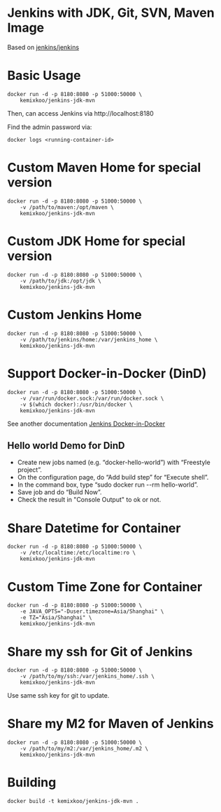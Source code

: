 # Jenkins with JDK, Git, SVN, Maven Image

Based on [jenkins/jenkins](https://hub.docker.com/r/jenkins/jenkins/)

# Basic Usage
```
docker run -d -p 8180:8080 -p 51000:50000 \
    kemixkoo/jenkins-jdk-mvn
```
Then, can access Jenkins via http://localhost:8180

Find the admin password via:
```
docker logs <running-container-id>
```

# Custom Maven Home for special version
```
docker run -d -p 8180:8080 -p 51000:50000 \
    -v /path/to/maven:/opt/maven \
    kemixkoo/jenkins-jdk-mvn
```

# Custom JDK Home for special version
```
docker run -d -p 8180:8080 -p 51000:50000 \
    -v /path/to/jdk:/opt/jdk \
    kemixkoo/jenkins-jdk-mvn
```

# Custom Jenkins Home
```
docker run -d -p 8180:8080 -p 51000:50000 \
    -v /path/to/jenkins/home:/var/jenkins_home \
    kemixkoo/jenkins-jdk-mvn
```

# Support Docker-in-Docker (DinD)
```
docker run -d -p 8180:8080 -p 51000:50000 \
    -v /var/run/docker.sock:/var/run/docker.sock \
    -v $(which docker):/usr/bin/docker \
    kemixkoo/jenkins-jdk-mvn
```

See another documentation [Jenkins Docker-in-Docker](http://container-solutions.com/running-docker-in-jenkins-in-docker/)


## Hello world Demo for DinD

- Create new jobs named (e.g. “docker-hello-world”) with “Freestyle project”.
- On the configuration page, do “Add build step” for “Execute shell”.
- In the command box, type “sudo docker run --rm hello-world”.
- Save job and do “Build Now”.
- Check the result in "Console Output" to ok or not.

# Share Datetime for Container
```
docker run -d -p 8180:8080 -p 51000:50000 \
    -v /etc/localtime:/etc/localtime:ro \
    kemixkoo/jenkins-jdk-mvn
```

# Custom Time Zone for Container
```
docker run -d -p 8180:8080 -p 51000:50000 \
    -e JAVA_OPTS="-Duser.timezone=Asia/Shanghai" \
    -e TZ="Asia/Shanghai" \
    kemixkoo/jenkins-jdk-mvn
```

# Share my ssh for Git of Jenkins
```
docker run -d -p 8180:8080 -p 51000:50000 \
    -v /path/to/my/ssh:/var/jenkins_home/.ssh \
    kemixkoo/jenkins-jdk-mvn
```
Use same ssh key for git to update.

# Share my M2 for Maven of Jenkins
```
docker run -d -p 8180:8080 -p 51000:50000 \
    -v /path/to/my/m2:/var/jenkins_home/.m2 \
    kemixkoo/jenkins-jdk-mvn
```


# Building
```
docker build -t kemixkoo/jenkins-jdk-mvn .
```
